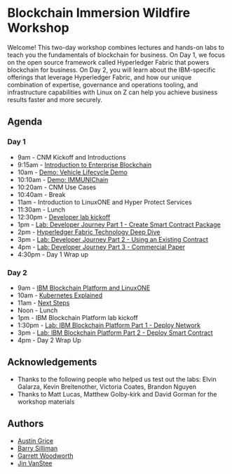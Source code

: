 # Blockchain Immersion Wildfire Workshop
Welcome! This two-day workshop combines lectures and hands-on labs to teach you the fundamentals of blockchain for business. On Day 1, we focus on the open source framework called Hyperledger Fabric that powers blockchain for business. On Day 2, you will learn about the IBM-specific offerings that leverage Hyperledger Fabric, and how our unique combination of expertise, governance and operations tooling, and infrastructure capabilities with Linux on Z can help you achieve business results faster and more securely.

## Agenda

### Day 1
* 9am -  CNM Kickoff and Introductions
* 9:15am - [Introduction to Enterprise Blockchain](files/BlockchainExplained.pdf)
* 10am -  [Demo: Vehicle Lifecycle Demo](files/Vehicle_Lifecycle_Demo.pdf)
* 10:10am - [Demo: IMMUNIChain](docs/immunichain.md)
* 10:20am - CNM Use Cases
* 10:40am - Break
* 11am - Introduction to LinuxONE and Hyper Protect Services
* 11:30am - Lunch
* 12:30pm - [Developer lab kickoff](files/UsingIBMBlockchainPlatform.pdf)
* 1pm - [Lab: Developer Journey Part 1 - Create Smart Contract Package](files/IBP_Lab1.pdf)
* 2pm - [Hyperledger Fabric Technology Deep Dive](files/HyperledgerFabricDeepDive.pdf)
* 3pm  -  [Lab: Developer Journey Part 2 - Using an Existing Contract](files/IBP_Lab2.pdf)
* 4pm -   [Lab: Developer Journey Part 3 - Commercial Paper](files/IBP_Lab3.pdf)
* 4:30pm -     Day 1 Wrap up

### Day 2
* 9am - [IBM Blockchain Platform and LinuxONE](files/BlockchainPlatform.pdf)
* 10am - [Kubernetes Explained](files/Kubernetes_Explained_Woodworth.pdf)
* 11am - [Next Steps](files/BlockchainNextSteps_PR.pdf)
* Noon - Lunch
* 1pm - IBM Blockchain Platform lab kickoff
* 1:30pm - [Lab: IBM Blockchain Platform Part 1 - Deploy Network](ibpconsole.md)
* 3pm - [Lab: IBM Blockchain Platform Part 2 - Deploy Smart Contract](ibpdeploy.md)
* 4pm - Day 2 Wrap Up

## Acknowledgements

* Thanks to the following people who helped us test out the labs: Elvin Galarza, Kevin Breitenother, Victoria Coates, Brandon Nguyen
* Thanks to Matt Lucas, Matthew Golby-kirk and David Gorman for the workshop materials

## Authors
* [Austin Grice](mailto:austin.grice@ibm.com)
* [Barry Silliman](mailto:silliman@us.ibm.com)
* [Garrett Woodworth](mailto:garrett.lee.woodworth@ibm.com)
* [Jin VanStee](mailto:jinxiong@us.ibm.com)
